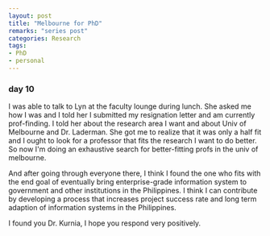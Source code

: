 ```yaml
---
layout: post
title: "Melbourne for PhD"	
remarks: "series post"
categories: Research
tags: 
- PhD
- personal
---
```


### day 10

I was able to talk to Lyn at the faculty lounge during lunch. She asked me how I was and I told her I submitted my resignation letter and am currently prof-finding. I told her about the research area I want and about Univ of Melbourne and Dr. Laderman. She got me to realize that it was only a half fit and I ought to look for a professor that fits the research I want to do better. So now I'm doing an exhaustive search for better-fitting profs in the univ of melbourne. 

And after going through everyone there, I think I found the one who fits with the end goal of eventually bring enterprise-grade information system to government and other institutions in the Philippines. I think I can contribute by developing a process that increases project success rate and long term adaption of information systems in the Philippines.

I found you Dr. Kurnia, I hope you respond very positively. 
